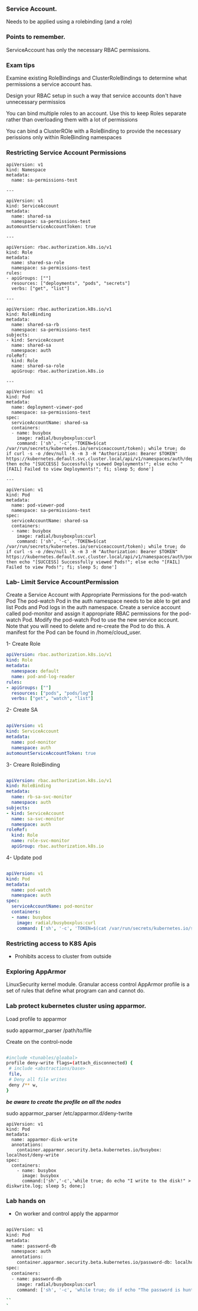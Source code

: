 ### Service Account.

Needs to be applied using a rolebinding (and a role)


### Points to remember.

ServiceAccount has only the necessary RBAC permissions.

### Exam tips

Examine existing RoleBindings and ClusterRoleBindings to determine what permissions a service account has.

Design your RBAC setup in such a way that service accounts don't have unnecessary permissios

You can bind multiple roles to an account. Use this to keep Roles separate rather than overloading
them with a lot of permissions

You can bind a ClusterROle with a RoleBinding to provide the necessary perissions only within RoleBinding namespaces


### Restricting Service Account Permissions

```
apiVersion: v1
kind: Namespace
metadata:
  name: sa-permissions-test

---

apiVersion: v1
kind: ServiceAccount
metadata:
  name: shared-sa
  namespace: sa-permissions-test
automountServiceAccountToken: true

---

apiVersion: rbac.authorization.k8s.io/v1
kind: Role
metadata:
  name: shared-sa-role
  namespace: sa-permissions-test
rules:
- apiGroups: [""]
  resources: ["deployments", "pods", "secrets"]
  verbs: ["get", "list"]

---

apiVersion: rbac.authorization.k8s.io/v1
kind: RoleBinding
metadata:
  name: shared-sa-rb
  namespace: sa-permissions-test
subjects:
- kind: ServiceAccount
  name: shared-sa
  namespace: auth
roleRef:
  kind: Role
  name: shared-sa-role
  apiGroup: rbac.authorization.k8s.io

---

apiVersion: v1
kind: Pod
metadata:
  name: deployment-viewer-pod
  namespace: sa-permissions-test
spec:
  serviceAccountName: shared-sa
  containers:
  - name: busybox
    image: radial/busyboxplus:curl
    command: ['sh', '-c', 'TOKEN=$(cat /var/run/secrets/kubernetes.io/serviceaccount/token); while true; do if curl -s -o /dev/null -k -m 3 -H "Authorization: Bearer $TOKEN" https://kubernetes.default.svc.cluster.local/api/v1/namespaces/auth/deployments/; then echo "[SUCCESS] Successfully viewed Deployments!"; else echo "[FAIL] Failed to view Deployments!"; fi; sleep 5; done']

---

apiVersion: v1
kind: Pod
metadata:
  name: pod-viewer-pod
  namespace: sa-permissions-test
spec:
  serviceAccountName: shared-sa
  containers:
  - name: busybox
    image: radial/busyboxplus:curl
    command: ['sh', '-c', 'TOKEN=$(cat /var/run/secrets/kubernetes.io/serviceaccount/token); while true; do if curl -s -o /dev/null -k -m 3 -H "Authorization: Bearer $TOKEN" https://kubernetes.default.svc.cluster.local/api/v1/namespaces/auth/pods/; then echo "[SUCCESS] Successfully viewed Pods!"; else echo "[FAIL] Failed to view Pods!"; fi; sleep 5; done']

```
### Lab- Limit Service AccountPermission

Create a Service Account with Appropriate Permissions for the pod-watch Pod
The pod-watch Pod in the auth namespace needs to be able to get and list Pods and Pod logs in the auth namespace.
Create a service account called pod-monitor and assign it appropriate RBAC permissions for the pod-watch Pod.
Modify the pod-watch Pod to use the new service account. Note that you will need to delete and re-create the Pod to do this. A manifest for the Pod can be found in /home/cloud_user.

1- Create Role

```yaml
apiVersion: rbac.authorization.k8s.io/v1
kind: Role
metadata:
  namespace: default
  name: pod-and-log-reader
rules:
- apiGroups: [""]
  resources: ["pods", "pods/log"]
  verbs: ["get", "watch", "list"]
```
2- Create SA

```yaml

apiVersion: v1
kind: ServiceAccount
metadata:
  name: pod-monitor
  namespace: auth
automountServiceAccountToken: true
```

3- Creare RoleBinding

```yaml

apiVersion: rbac.authorization.k8s.io/v1
kind: RoleBinding
metadata:
  name: rb-sa-svc-monitor
  namespace: auth
subjects:
- kind: ServiceAccount
  name: sa-svc-monitor
  namespace: auth
roleRef:
  kind: Role
  name: role-svc-monitor
  apiGroup: rbac.authorization.k8s.io

```

4- Update pod

```yaml

apiVersion: v1
kind: Pod
metadata:
  name: pod-watch
  namespace: auth
spec:
  serviceAccountName: pod-monitor
  containers:
  - name: busybox
    image: radial/busyboxplus:curl
    command: ['sh', '-c', 'TOKEN=$(cat /var/run/secrets/kubernetes.io/serviceaccount/token); while true; do if curl -s -o /dev/null -k -m 3 -H "Authorization: Bearer $TOKEN" https://kubernetes.default.svc.cluster.local/api/v1/namespaces/auth/pods/; then echo "[SUCCESS] Successfully viewed Pods!"; else echo "[FAIL] Failed to view Pods!"; fi; sleep 5; done']

```                                                                                                                                                                                             
                                                                                                                                                                                             
### Restricting access to K8S Apis

- Prohibits access to cluster from outside



### Exploring AppArmor

LinuxSecurity kernel module. Granular access control
AppArmor profile is a set of rules that define what program can and cannot do.


### Lab protect kubernetes cluster using apparmor.

Load profile to apparmor

sudo apparmor_parser /path/to/file

Create on the control-node
```bash

#include <tunables/gloabal>
profile deny-write flags=(attach_disconnected) {
 # include <abstractions/base>
 file,
 # Deny all file writes
 deny /** w,
}

```

***be aware to create the profile on all the nodes***



sudo apparmor_parser /etc/apparmor.d/deny-twrite

```
apiVersion: v1
kind: Pod
metadata:
  name: apparmor-disk-write
  annotations:
    container.apparmor.security.beta.kubernetes.io/busybox: localhost/deny-write
spec:
  containers:
    - name: busybox
      image: busybox
      command:['sh','-c','while true; do echo "I write to the disk!" > diskwrite.log; sleep 5; done;]

```

### Lab hands on

- On worker and control apply the apparmor


```bash

apiVersion: v1
kind: Pod
metadata:
  name: password-db
  namespace: auth
  annotations:
    container.apparmor.security.beta.kubernetes.io/password-db: localhost/k8s-deny-write
spec:
  containers:
  - name: password-db
    image: radial/busyboxplus:curl
    command: ['sh', '-c', 'while true; do if echo "The password is hunter2" > password.txt; then echo "Password hunter2 logged."; else echo "Password log attempt blocked."; fi; sleep 5; done']
  
``
` 
